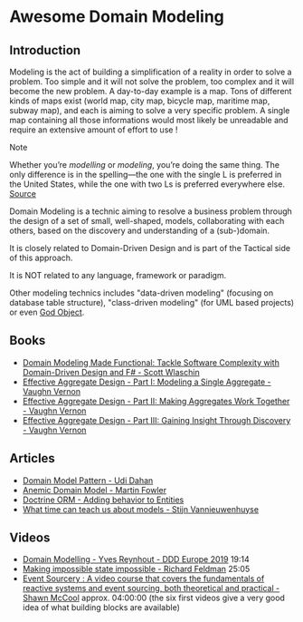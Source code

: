 # Awesome Domain Modeling

## Introduction

Modeling is the act of building a simplification of a reality in order to solve a problem. Too simple and it will not solve the problem, too complex and it will become the new problem. A day-to-day example is a map. Tons of different kinds of maps exist (world map, city map, bicycle map, maritime map, subway map), and each is aiming to solve a very specific problem. A single map containing all those informations would most likely be unreadable and require an extensive amount of effort to use !

> [!NOTE]
> Whether you’re _modelling_ or _modeling_, you’re doing the same thing. The only difference is in the spelling—the one with the single L is preferred in the United States, while the one with two Ls is preferred everywhere else. [Source](https://www.grammarly.com/blog/modeling-or-modelling/)

Domain Modeling is a technic aiming to resolve a business problem through the design of a set of small, well-shaped, models, collaborating with each others, based on the discovery and understanding of a (sub-)domain.

It is closely related to Domain-Driven Design and is part of the Tactical side of this approach.

It is NOT related to any language, framework or paradigm.

Other modeling technics includes "data-driven modeling" (focusing on database table structure), "class-driven modeling" (for UML based projects) or even [God Object](https://en.wikipedia.org/wiki/God_object).

## Books

- [Domain Modeling Made Functional: Tackle Software Complexity with Domain-Driven Design and F# - Scott Wlaschin](https://pragprog.com/titles/swdddf/domain-modeling-made-functional/)
- [Effective Aggregate Design - Part I: Modeling a Single Aggregate - Vaughn Vernon](./docs/vernon_2011_1.pdf)
- [Effective Aggregate Design - Part II: Making Aggregates Work Together - Vaughn Vernon](./docs/vernon_2011_2.pdf)
- [Effective Aggregate Design - Part III: Gaining Insight Through Discovery - Vaughn Vernon](./docs/vernon_2011_3.pdf)

## Articles

- [Domain Model Pattern - Udi Dahan](https://udidahan.com/2007/04/21/domain-model-pattern/)
- [Anemic Domain Model - Martin Fowler](https://www.martinfowler.com/bliki/AnemicDomainModel.html)
- [Doctrine ORM - Adding behavior to Entities](https://www.doctrine-project.org/projects/doctrine-orm/en/3.2/tutorials/getting-started.html#adding-behavior-to-entities)
- [What time can teach us about models - Stijn Vannieuwenhuyse](https://aardling.eu/en/insights/what-time-can-teach-us-about-models)

## Videos

- [Domain Modelling - Yves Reynhout - DDD Europe 2019](https://www.youtube.com/watch?v=tjiuDQbkRFY) 19:14
- [Making impossible state impossible - Richard Feldman](https://www.youtube.com/watch?v=IcgmSRJHu_8) 25:05
- [Event Sourcery : A video course that covers the fundamentals of reactive systems and event sourcing, both theoretical and practical - Shawn McCool](https://www.youtube.com/playlist?list=PLQuwqoolg4aI6v1GvtRg3NgT0PBBHVqii) approx. 04:00:00 (the six first videos give a very good idea of what building blocks are available)
